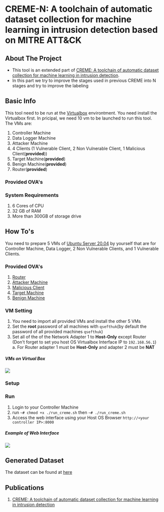 # CREME-N: A toolchain of automatic dataset collection for machine learning in intrusion detection based on MITRE ATT&CK

<!-- ABOUT THE PROJECT -->
## About The Project

* This tool is an extended part of [CREME: A toolchain of automatic dataset collection for machine learning in intrusion detection](https://github.com/buihuukhoi/CREME).
* In this part we try to improve the stages used in previous CREME into N stages and try to improve the labeling


## Basic Info
This tool need to be run at the [Virtualbox](https://www.virtualbox.org/wiki/Downloads) environtment. You need install the Virtualbox first. In pricipal, we need 10 vm to be launched to run this tool. The VMs are:
1. Controller Machine
2. Data Logger Machine
3. Attacker Machine
4. 4 Clients (1 Vulnerable Client, 2 Non Vulnerable Client, 1 Malicious Client(**provided**)) 
6. Target Machine(**provided**)
7. Benign Machine(**provided**)
8. Router(**provided**)

### Provided OVA's

### System Requirements
1. 6 Cores of CPU
2. 32 GB of RAM
3. More than 300GB of storage drive



<!-- GETTING STARTED -->
## How To's
You need to prepare 5 VMs of [Ubuntu Server 20.04](https://ubuntu.com/download/server) by yourself that are for Controller Machine, Data Logger, 2 Non Vulnerable Clients, and 1 Vulnerable Clients. 
### Provided OVA's
1. [Router](https://drive.google.com/file/d/1IT0w5QxJlWIou4cPKWEOSIxhbEmAkrmE/view?usp=sharing)
2. [Attacker Machine](https://drive.google.com/file/d/1zJa7NnR6H2pGFx0Q9ltlyAwFAp_yWXJo/view?usp=sharing)
3. [Malicious Client](https://drive.google.com/file/d/1XNrXRrvk_iuqcQ2f0RLz9kHkoJ-vbnWs/view)
4. [Target Machine](https://drive.google.com/file/d/1dbUNo7AUhTCz18CiBB82nkYE-fh_UN3V/view)
5. [Benign Machine](https://drive.google.com/file/d/1JqF4WyBSz0L63DT6cHBargdjtqb7UHld/view)
### VM Setting
1. You need to import all provided VMs and install the other 5 VMs
2. Set the **root** password of all machines with `qsefthuk`(by default the password of all provided machines `qsefthuk`)
3. Set all of the of the Network Adapter 1 to **Host-Only** except Router (Don't forget to set you host OS Virtualbox Interface IP to `192.168.56.1`) 
    a. For Router adapter 1 must be **Host-Only** and adapter 2 must be **NAT** 



##### VMs on Virtual Box
![](https://i.imgur.com/R4FWhjS.png)

### Setup
### Run
1. Login to your Controller Machine 
2. run  `~# chmod +x ./run_creme.sh` then `~# ./run_creme.sh`
3. Access the web interface using your Host OS Browser `http://<your controller IP>:8000`

##### Example of Web Interface
![](https://i.imgur.com/5xTMXRn.png)




<!-- Dataset -->
## Generated Dataset

The dataset can be found at [here](https://drive.google.com/drive/folders/1bEsx64H2vogJKgI_OTVQ8n71VahtLxz5?usp=sharing)


## Publications
1. [CREME: A toolchain of automatic dataset collection for machine learning in intrusion detection](https://www.sciencedirect.com/science/article/abs/pii/S1084804521002137)